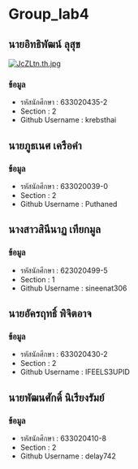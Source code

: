 # Group_lab4
## นายอิทธิพัฒน์ ลุสุข
[![JcZLtn.th.jpg](https://sv1.picz.in.th/images/2022/12/28/JcZLtn.th.jpg)](https://www.picz.in.th/image/JcZLtn)
### ข้อมูล
- รหัสนักศึกษา : 633020435-2
- Section : 2
- Github Username : krebsthai

## นายภูธเนศ  เครือคำ
### ข้อมูล
- รหัสนักศึกษา : 633020039-0 
- Section : 2
- Github Username : Puthaned

## นางสาวสินีนาฏ เทียกมูล
### ข้อมูล
- รหัสนักศึกษา : 623020499-5
- Section : 1
- Github Username : sineenat306

## นายอัครฤทธิ์ พิจิตอาจ
### ข้อมูล
- รหัสนักศึกษา : 633020430-2
- Section : 2
- Github Username : IFEELS3UPID

## นายพัฒนศักดิ์ นิเรียงรัมย์
### ข้อมูล
- รหัสนักศึกษา : 633020410-8
- Section : 2
- Github Username : delay742
